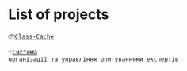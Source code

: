 # List of projects

<code>📦[Class-Cache](https://github.com/leagerxd/Class-Cache)</code>

<code>💡[Система організації та управління опитуваннями експертів](https://github.com/leagerxd/databases-course-work)</code>
